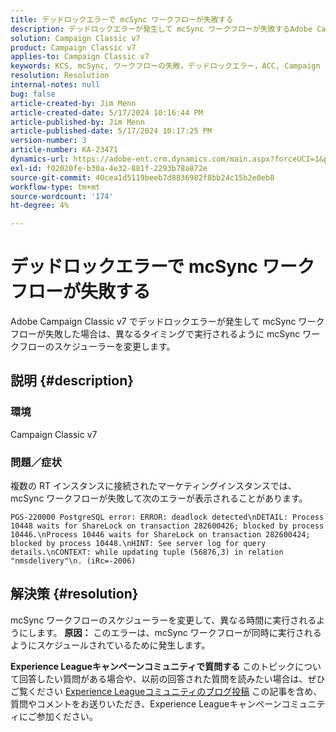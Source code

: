 ```yaml
---
title: デッドロックエラーで mcSync ワークフローが失敗する
description: デッドロックエラーが発生して mcSync ワークフローが失敗するAdobe Campaign Classicの問題を修正する方法を説明します。 mcSynch ワークフローでスケジューラーを変更します。
solution: Campaign Classic v7
product: Campaign Classic v7
applies-to: Campaign Classic v7
keywords: KCS, mcSync, ワークフローの失敗，デッドロックエラー，ACC, Campaign
resolution: Resolution
internal-notes: null
bug: false
article-created-by: Jim Menn
article-created-date: 5/17/2024 10:16:44 PM
article-published-by: Jim Menn
article-published-date: 5/17/2024 10:17:25 PM
version-number: 3
article-number: KA-23471
dynamics-url: https://adobe-ent.crm.dynamics.com/main.aspx?forceUCI=1&pagetype=entityrecord&etn=knowledgearticle&id=98298421-9b14-ef11-9f8a-6045bd006268
exl-id: f02020fe-b30a-4e32-881f-2293b78a872e
source-git-commit: 40cea1d5119beeb7d8836982f8bb24c15b2e0eb8
workflow-type: tm+mt
source-wordcount: '174'
ht-degree: 4%

---
```


# デッドロックエラーで mcSync ワークフローが失敗する


Adobe Campaign Classic v7 でデッドロックエラーが発生して mcSync ワークフローが失敗した場合は、異なるタイミングで実行されるように mcSync ワークフローのスケジューラーを変更します。

## 説明 {#description}


### <b>環境</b>

Campaign Classic v7



### <b>問題／症状</b>

複数の RT インスタンスに接続されたマーケティングインスタンスでは、mcSync ワークフローが失敗して次のエラーが表示されることがあります。

`PGS-220000 PostgreSQL error: ERROR: deadlock detected\nDETAIL: Process 10448 waits for ShareLock on transaction 282600426; blocked by process 10446.\nProcess 10446 waits for ShareLock on transaction 282600424; blocked by process 10448.\nHINT: See server log for query details.\nCONTEXT: while updating tuple (56876,3) in relation "nmsdelivery"\n. (iRc=-2006)`


## 解決策 {#resolution}


mcSync ワークフローのスケジューラーを変更して、異なる時間に実行されるようにします。
<b>原因：</b>
このエラーは、mcSync ワークフローが同時に実行されるようにスケジュールされているために発生します。


<b>Experience Leagueキャンペーンコミュニティで質問する</b>
このトピックについて回答したい質問がある場合や、以前の回答された質問を読みたい場合は、ぜひご覧ください [Experience Leagueコミュニティのブログ投稿](https://experienceleaguecommunities.adobe.com/t5/adobe-campaign-classic-blogs/introducing-top-kcs-articles-curated-for-your-troubleshooting/bc-p/672426#M132) この記事を含め、質問やコメントをお送りいただき、Experience Leagueキャンペーンコミュニティにご参加ください。
